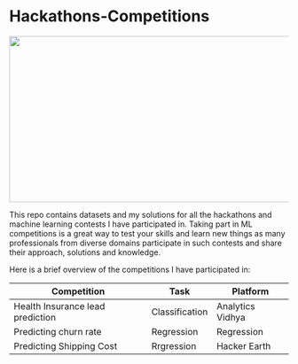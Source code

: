 # Hackathons-Competitions
<img src = "https://user-images.githubusercontent.com/61198990/139842799-ff7ae276-a207-4d6c-96b6-f65c2f17fed2.png" height = "300" width = "600">

This repo contains datasets and my solutions for all the hackathons and machine learning contests I have participated in. 
Taking part in ML competitions is a great way to test your skills and learn new things as many professionals from diverse domains participate in such contests and share their approach, solutions and knowledge.  

Here is a brief overview of the competitions I have participated in:

| Competition | Task | Platform |
| --- | --- | --- |
| Health Insurance lead prediction | Classification | Analytics Vidhya|
| Predicting churn rate | Regression | Regression | Hacker Earth |
| Predicting Shipping Cost | Rrgression | Hacker Earth |
